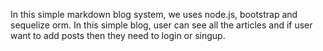 In this simple markdown blog system, we uses node.js, bootstrap and sequelize orm.
In this simple blog, user can see all the articles and if user want to add posts then they need to login or singup.
